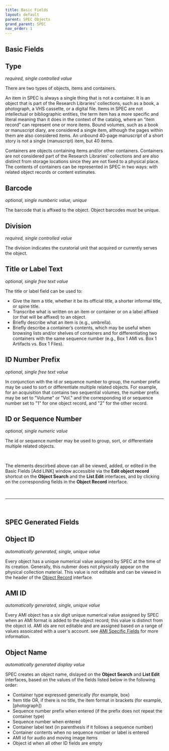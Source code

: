 ```yaml
---
title: Basic Fields
layout: default
parent: SPEC Objects
grand_parent: SPEC
nav_order: 1
---
```


## Basic Fields

## Type
*required, single controlled value*

There are two types of objects, items and containers. 

An item in SPEC is always a single thing that is not a container. It is an object that is part of the Research Libraries' collections, such as a book, a photograph, a VHS cassette, or a digital file. Items in SPEC are not intellectual or bibliographic entities, the term item has a more specific and literal meaning than it does in the context of the catalog, where an “item record” can represent one or more items. Bound volumes, such as a book or manuscript diary, are considered a single item, although the pages within them are also considered items. An unbound 40-page manuscript of a short story is not a single (manuscript) item, but 40 items.

Containers are objects containing items and/or other containers. Containers are not considered part of the Research Libraries' collections and are also distinct from storage locations since they are not fixed to a physical place. The contents of containers can be represented in SPEC in two ways: with related object records or content estimates.

## Barcode
*optional, single numberic value, unique*

The barcode that is affixed to the object. Object barcodes must be unique. 


## Division
*required, single controlled value*

The division indicates the curatorial unit that acquired or currently serves the object. 


## Title or Label Text
*optional, single free text value*

The title or label field can be used to:

- Give the item a title, whether it be its official title, a shorter informal title, or spine title.
- Transcribe what is written on an item or container or on a label affixed (or that will be affixed) to an object.
- Briefly describe what an item is (e.g., umbrella).
- Briefly describe a container’s contents, which may be useful when browsing lists and/or shelves of containers and for differentiating two containers with the same sequence number (e.g., Box 1 AMI vs. Box 1 Artifacts vs. Box 1 Files).


## ID Number Prefix
*optional, single free text value*

In conjunction with the id or sequence number to group, the number prefix may be used to sort or differentiate multiple related objects. For example, for an acquisition that contains two sequential volumes, the number prefix may be set to "Volume" or "Vol." and the corresponding id or sequence number set to "1" for one object record, and "2" for the other record.


## ID or Sequence Number
*optional, single numeric value*

The id or sequence number may be used to group, sort, or differentiate multiple related objects.

&nbsp; 
&nbsp; 

The elements descirbed above can all be viewed, added, or edited in the Basic Fields [Add LINK] window accessible via the **Edit object record** shortcut on the **Object Search** and the **List Edit** interfaces, and by clicking on the corresponding fields in the **Object Record** interface.

&nbsp;

---
 
&nbsp; 


## SPEC Generated Fields

## Object ID
*automatically generated, single, unique value* 

Every object has a unique numerical value assigend by SPEC at the time of its creation. Generally, this nubmer does not physically appear on the physical collection material. This value is not editable and can be viewed in the header of the [Object Record](https://nypl.github.io/pres-docs/spec/specObjectsObjectRecord.html) interface.


## AMI ID
*automatically generated, single, unique value* 

Every AMI object has a six digit unique numerical value assigned by SPEC when an AMI format is added to the object record; this value is distinct from the object id. AMI ids are not editable and are assigned based on a range of values assoicated with a user's account. see [AMI Specific Fields](https://nypl.github.io/pres-docs/spec/specObjectsAMI.html) for more information.


## Object Name
*automatically generated display value*

SPEC creates an object name, dislayed on the **Object Search** and **List Edit** interfaces, based on the values of the fields listed below in the following order:

- Container type expressed generically (for example, box)
- Item title OR, if there is no title, the item format in brackets (for example, [photograph])
- Sequence number prefix when entered (if the prefix does not repeat the container type)
- Sequence number when entered
- Container label text (in parenthesis if it follows a sequence number)
- Container contents when no sequence number or label is entered
- AMI id for audio and moving image items
- Object id when all other ID fields are empty








